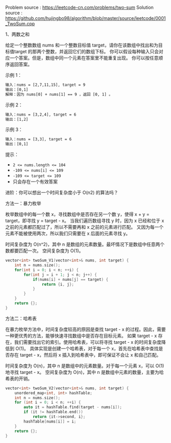 <!--
 * @Author : Hu Jingbo
 * @Date   : 2021-09-09
-->
Problem source : <https://leetcode-cn.com/problems/two-sum>
Solution source : <https://github.com/hujingbo98/algorithm/blob/master/source/leetcode/0001_TwoSum.cpp>

1、两数之和

给定一个整数数组 nums 和一个整数目标值 target，请你在该数组中找出和为目标值target 的那两个整数，并返回它们的数组下标。
你可以假设每种输入只会对应一个答案。但是，数组中同一个元素在答案里不能重复出现。
你可以按任意顺序返回答案。

示例 1：

```txt
输入：nums = [2,7,11,15], target = 9
输出：[0,1]
解释：因为 nums[0] + nums[1] == 9 ，返回 [0, 1] 。
```

示例 2：

```txt
输入：nums = [3,2,4], target = 6
输出：[1,2]
```

示例 3：

```txt
输入：nums = [3,3], target = 6
输出：[0,1]
```

提示：

* `2 <= nums.length <= 104`
* `-109 <= nums[i] <= 109`
* `-109 <= target <= 109`
* 只会存在一个有效答案

进阶：你可以想出一个时间复杂度小于 O(n2) 的算法吗？

方法一：暴力枚举

枚举数组中的每一个数 x，寻找数组中是否存在另一个数 y，使得 x + y = target，即寻找 y = target - x。
当我们遍历数组寻找 y 时，因为 x 已经和位于 x 之前的元素都匹配过了，所以不需要再和 x 之前的元素进行匹配。
又因为每一个元素不能被使用两次，所以我们只需要在 x 后面的元素寻找 y。

时间复杂度为 O(n^2)，其中 n 是数组的元素数量。最坏情况下是数组中任意两个数都要匹配一次。
空间复杂度为 O(1)。

```c++
vector<int> twoSum_V1(vector<int>& nums, int target) {
    int n = nums.size();
    for(int i = 0; i < n; ++i) {
        for(int j = i + 1; j < n; j++) {
            if(nums[i] + nums[j] == target) {
                return {i, j};
            }
        }
    }
    return {}; 
}
```

方法二：哈希表

在暴力枚举方法中，时间复杂度较高的原因是查找 target - x 的过程。因此，需要一种更优秀的方法，能够快速寻找数组中是否存在目标元素。
如果 target - x 存在，我们需要找出它的索引。使用哈希表，可以将寻找 target - x 的时间复杂度降低到 O(1)。
具体实现是创建一个哈希表，对于每一个 x，首先在哈希表中查找是否存在 target - x，然后将 x 插入到哈希表中，即可保证不会让 x 和自己匹配。

时间复杂度为 O(n)，其中 n 是数组中的元素数量。对于每一个元素 x，可以 O(1) 地寻找 target - x。
空间复杂度为 O(n)，其中 n 是数组中元素的数量，主要为哈希表的开销。

```c++
vector<int> twoSum_V2(vector<int>& nums, int target) {
    unordered_map<int, int> hashTable;
    int n = nums.size();
    for (int i = 0; i < n; ++i) {
        auto it = hashTable.find(target - nums[i]);
        if (it != hashTable.end())
            return {it->second, i};
        hashTable[nums[i]] = i;
    }
    return {};
}
```
